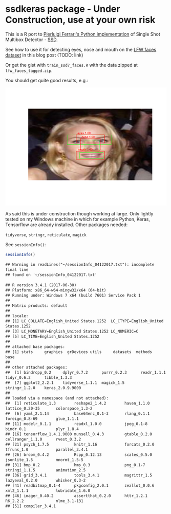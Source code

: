 <!-- README.md is generated from README.Rmd. Please edit that file -->
ssdkeras package - Under Construction, use at your own risk
===========================================================

This is a R port to [Pierluigi Ferrari's Python implementation](https://github.com/pierluigiferrari/ssd_keras) of Single Shot Multibox Detector - [SSD](https://arxiv.org/abs/1512.02325).

See how to use it for detecting eyes, nose and mouth on the [LFW faces dataset](http://vis-www.cs.umass.edu/lfw/) in this blog post (TODO: link)

Or get the gist with `train_ssd7_faces.R` with the data zipped at `lfw_faces_tagged.zip`.

You should get quite good results, e.g.:

![](val_02.png)

As said this is under construction though working at large. Only lightly tested on my Windows machine in which for example Python, Keras, Tensorflow are already installed. Other packages needed:

`tidyverse`, `stringr`, `reticulate`, `magick`

See `sessionInfo()`:

``` r
sessionInfo()
```

    ## Warning in readLines("~/sessionInfo_04122017.txt"): incomplete final line
    ## found on '~/sessionInfo_04122017.txt'

    ## R version 3.4.1 (2017-06-30)
    ## Platform: x86_64-w64-mingw32/x64 (64-bit)
    ## Running under: Windows 7 x64 (build 7601) Service Pack 1
    ## 
    ## Matrix products: default
    ## 
    ## locale:
    ## [1] LC_COLLATE=English_United States.1252  LC_CTYPE=English_United States.1252   
    ## [3] LC_MONETARY=English_United States.1252 LC_NUMERIC=C                          
    ## [5] LC_TIME=English_United States.1252    
    ## 
    ## attached base packages:
    ## [1] stats     graphics  grDevices utils     datasets  methods   base     
    ## 
    ## other attached packages:
    ##  [1] bindrcpp_0.2     dplyr_0.7.2      purrr_0.2.3      readr_1.1.1      tidyr_0.6.3      tibble_1.3.3    
    ##  [7] ggplot2_2.2.1    tidyverse_1.1.1  magick_1.5       stringr_1.2.0    keras_2.0.9.9000
    ## 
    ## loaded via a namespace (and not attached):
    ##  [1] reticulate_1.3        reshape2_1.4.2        haven_1.1.0           lattice_0.20-35       colorspace_1.3-2     
    ##  [6] yaml_2.1.14           base64enc_0.1-3       rlang_0.1.1           foreign_0.8-69        glue_1.1.1           
    ## [11] modelr_0.1.1          readxl_1.0.0          jpeg_0.1-8            bindr_0.1             plyr_1.8.4           
    ## [16] tensorflow_1.4.1.9000 munsell_0.4.3         gtable_0.2.0          cellranger_1.1.0      rvest_0.3.2          
    ## [21] psych_1.7.5           knitr_1.16            forcats_0.2.0         tfruns_1.0            parallel_3.4.1       
    ## [26] broom_0.4.2           Rcpp_0.12.13          scales_0.5.0          jsonlite_1.5          mnormt_1.5-5         
    ## [31] bmp_0.2               hms_0.3               png_0.1-7             stringi_1.1.5         animation_2.5        
    ## [36] grid_3.4.1            tools_3.4.1           magrittr_1.5          lazyeval_0.2.0        whisker_0.3-2        
    ## [41] readbitmap_0.1-4      pkgconfig_2.0.1       zeallot_0.0.6         xml2_1.1.1            lubridate_1.6.0      
    ## [46] imager_0.40.2         assertthat_0.2.0      httr_1.2.1            R6_2.2.2              nlme_3.1-131         
    ## [51] compiler_3.4.1
